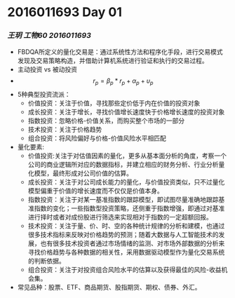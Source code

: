 # 2016011693 Day 01
### *王玥 工物60 2016011693*
+ FBDQA所定义的量化交易是：通过系统性方法和程序化手段，进行交易模式发现及交易策略构造，并借助计算机系统进行验证和执行的交易过程。<br>
+ 主动投资 vs 被动投资<br>
+ $$ r_p=\beta_p*r_p+\alpha_p+\upsilon_p $$
+ 5种典型投资流派：<br>
    - 价值投资：关注于价值，寻找那些定价低于内在价值的投资对象<br>
    - 成长投资：关注于增长，寻找价值增长速度快于价格增长速度的投资对象<br>
    - 指数投资：忽略价格-价值关系，而购买整个市场的一部分<br>
    - 技术投资：关注于价格趋势<br>
    - 组合投资：将风险偏好与价格-价值风险水平相匹配<br>
+ 量化要素:<br>
    - 价值投资:关注于对估值因素的量化，更多从基本面分析的角度，考察一个公司的商业逻辑所对应的数据指标，并建立相应的财务分析、行业分析量化模型，最终形成对公司价值的估算。<br>
    - 成长投资：关注于对公司成长能力的量化，与价值投资类似，只不过量化模型偏重于价值的增长速度而不仅仅是价值本身。<br>
    - 指数投资：关注于对某一基准指数的跟踪模型，即试图尽量准确地跟踪基准指数的变化；一些指数型投资策略，还侧重于指数增强，即通过对基准进行择时或者对成份股进行筛选来实现相对于指数的一定超额回报。<br>
    - 技术投资：关注于量、价、时、空的各种统计规律的分析和建模，也通过很多技术指标来反映对价格趋势的预测；随着大数据与人工智能技术的发展，也有很多技术投资者通过市场情绪的监测、对市场外部数据的分析来寻找价格趋势与各种数据的相关性，采用数据驱动模型作为量化交易系统的判断依据。<br>
    - 组合投资：关注于对投资组合风险水平的估算以及获得最佳的风险-收益机会集。<br>
+ 常见品种：股票、ETF、商品期货、股指期货、期权、债券、外汇。
